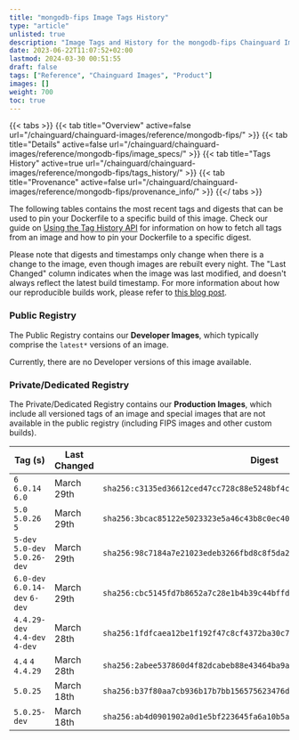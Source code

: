 ```yaml
---
title: "mongodb-fips Image Tags History"
type: "article"
unlisted: true
description: "Image Tags and History for the mongodb-fips Chainguard Image"
date: 2023-06-22T11:07:52+02:00
lastmod: 2024-03-30 00:51:55
draft: false
tags: ["Reference", "Chainguard Images", "Product"]
images: []
weight: 700
toc: true
---
```


{{< tabs >}}
{{< tab title="Overview" active=false url="/chainguard/chainguard-images/reference/mongodb-fips/" >}}
{{< tab title="Details" active=false url="/chainguard/chainguard-images/reference/mongodb-fips/image_specs/" >}}
{{< tab title="Tags History" active=true url="/chainguard/chainguard-images/reference/mongodb-fips/tags_history/" >}}
{{< tab title="Provenance" active=false url="/chainguard/chainguard-images/reference/mongodb-fips/provenance_info/" >}}
{{</ tabs >}}

The following tables contains the most recent tags and digests that can be used to pin your Dockerfile to a specific build of this image. Check our guide on [Using the Tag History API](/chainguard/chainguard-images/using-the-tag-history-api/) for information on how to fetch all tags from an image and how to pin your Dockerfile to a specific digest.

Please note that digests and timestamps only change when there is a change to the image, even though images are rebuilt every night. The "Last Changed" column indicates when the image was last modified, and doesn't always reflect the latest build timestamp. For more information about how our reproducible builds work, please refer to [this blog post](https://www.chainguard.dev/unchained/reproducing-chainguards-reproducible-image-builds).

### Public Registry
The Public Registry contains our **Developer Images**, which typically comprise the `latest*` versions of an image.

Currently, there are no Developer versions of this image available.

### Private/Dedicated Registry
The Private/Dedicated Registry contains our **Production Images**, which include all versioned tags of an image and special images that are not available in the public registry (including FIPS images and other custom builds).

| Tag (s)                         | Last Changed | Digest                                                                    |
|---------------------------------|--------------|---------------------------------------------------------------------------|
|  `6` `6.0.14` `6.0`             | March 29th   | `sha256:c3135ed36612ced47cc728c88e5248bf4c0b881bbdfac8dfd05eea225ed5b58b` |
|  `5.0` `5.0.26` `5`             | March 29th   | `sha256:3bcac85122e5023323e5a46c43b8c0ec406c07e25d2b894a2aadcdf93b619fe7` |
|  `5-dev` `5.0-dev` `5.0.26-dev` | March 29th   | `sha256:98c7184a7e21023edeb3266fbd8c8f5da2c78526a05bea634262fa6958d89167` |
|  `6.0-dev` `6.0.14-dev` `6-dev` | March 29th   | `sha256:cbc5145fd7b8652a7c28e1b4b39c44bffd7c4d34749a686163f51db6452aa1dd` |
|  `4.4.29-dev` `4.4-dev` `4-dev` | March 28th   | `sha256:1fdfcaea12be1f192f47c8cf4372ba30c757afb9ac541940f75eb8180cc31fd1` |
|  `4.4` `4` `4.4.29`             | March 28th   | `sha256:2abee537860d4f82dcabeb88e43464ba9a81f79fe6609e48f77ca810ad4269be` |
|  `5.0.25`                       | March 18th   | `sha256:b37f80aa7cb936b17b7bb156575623476d50e2d67e181bf309be00f9b7639514` |
|  `5.0.25-dev`                   | March 18th   | `sha256:ab4d0901902a0d1e5bf223645fa6a10b5a22d6d51924ba0c552ab96939639008` |

